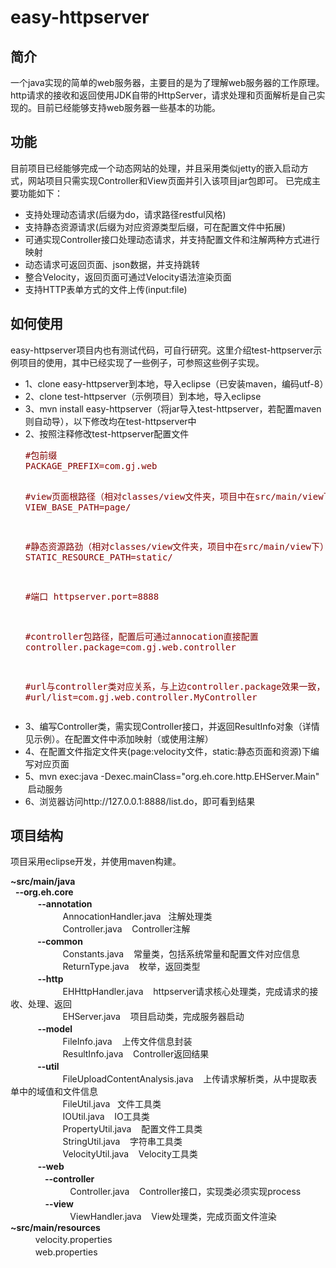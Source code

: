 easy-httpserver
=================

简介
-----------------
一个java实现的简单的web服务器，主要目的是为了理解web服务器的工作原理。http请求的接收和返回使用JDK自带的HttpServer，请求处理和页面解析是自己实现的。目前已经能够支持web服务器一些基本的功能。

功能
-----------------
目前项目已经能够完成一个动态网站的处理，并且采用类似jetty的嵌入启动方式，网站项目只需实现Controller和View页面并引入该项目jar包即可。
已完成主要功能如下：
<ul>
	<li>支持处理动态请求(后缀为do，请求路径restful风格)</li>
	<li>支持静态资源请求(后缀为对应资源类型后缀，可在配置文件中拓展)</li>
	<li>可通实现Controller接口处理动态请求，并支持配置文件和注解两种方式进行映射</li>
	<li>动态请求可返回页面、json数据，并支持跳转</li>
	<li>整合Velocity，返回页面可通过Velocity语法渲染页面</li>
	<li>支持HTTP表单方式的文件上传(input:file)</li>
</ul>

如何使用
-----------------
easy-httpserver项目内也有测试代码，可自行研究。这里介绍test-httpserver示例项目的使用，其中已经实现了一些例子，可参照这些例子实现。
<ul>
<li>1、clone easy-httpserver到本地，导入eclipse（已安装maven，编码utf-8）</li>
<li>2、clone test-httpserver（示例项目）到本地，导入eclipse</li>
<li>3、mvn install&nbsp;easy-httpserver（将jar导入test-httpserver，若配置maven则自动导），以下修改均在test-httpserver中</li>
<li>2、按照注释修改test-httpserver配置文件<br />
<div class="cnblogs_code">
<pre><span style="color: #800000;">#包前缀
PACKAGE_PREFIX=com.gj.web

#view页面根路径（相对classes/view文件夹，项目中在src/main/view下）
VIEW_BASE_PATH=page/

#静态资源路劲（相对classes/view文件夹，项目中在src/main/view下）
STATIC_RESOURCE_PATH=static/

#端口
httpserver.port=8888

#controller包路径，配置后可通过annocation直接配置
controller.package=com.gj.web.controller

#url与controller类对应关系，与上边controller.package效果一致，二选一，格式："url"+url路径+&ldquo;=&rdquo;+对应controller路径
#url/list=com.gj.web.controller.MyController</span></pre>
</div>
</li>
<li>3、编写Controller类，需实现Controller接口，并返回ResultInfo对象（详情见示例）。在配置文件中添加映射（或使用注解）</li>
<li>4、在配置文件指定文件夹(page:velocity文件，static:静态页面和资源)下编写对应页面</li>
<li>5、mvn&nbsp;exec:java -Dexec.mainClass="org.eh.core.http.EHServer.Main" &nbsp;启动服务</li>
<li>6、浏览器访问http://127.0.0.1:8888/list.do，即可看到结果</li>
</ul>

项目结构
-----------------
项目采用eclipse开发，并使用maven构建。
<p><strong>~src/main/java</strong><br />&nbsp; <strong>--org.eh.core</strong><br />&nbsp; &nbsp;　　 <strong>--annotation</strong><br />&nbsp; &nbsp; &nbsp; &nbsp;　　　　AnnocationHandler.java &nbsp; 注解处理类<br />&nbsp; &nbsp; &nbsp; &nbsp;　　　　Controller.java &nbsp; &nbsp;Controller注解<br />&nbsp; &nbsp;<strong> 　　--common</strong><br />&nbsp; &nbsp; &nbsp; &nbsp;　　　　Constants.java &nbsp; &nbsp;常量类，包括系统常量和配置文件对应信息<br />&nbsp; &nbsp; &nbsp; &nbsp;　　　　ReturnType.java &nbsp; &nbsp;枚举，返回类型<br />&nbsp; &nbsp; 　　<strong>--http</strong><br />&nbsp; &nbsp; &nbsp; &nbsp;　　　　EHHttpHandler.java &nbsp; &nbsp;httpserver请求核心处理类，完成请求的接收、处理、返回<br />&nbsp; &nbsp; &nbsp; &nbsp;　　　　EHServer.java &nbsp; &nbsp;项目启动类，完成服务器启动<br />&nbsp; &nbsp; 　<strong>　--model</strong><br />&nbsp; &nbsp; &nbsp; &nbsp;　　　　FileInfo.java &nbsp; &nbsp;上传文件信息封装<br />&nbsp; &nbsp; &nbsp; &nbsp;　　　　ResultInfo.java &nbsp; &nbsp;Controller返回结果<br />&nbsp; &nbsp;　　<strong> --util</strong><br />&nbsp; &nbsp; &nbsp; &nbsp;　　　　FileUploadContentAnalysis.java &nbsp; &nbsp;上传请求解析类，从中提取表单中的域值和文件信息<br />&nbsp; &nbsp; &nbsp; &nbsp;　　　　FileUtil.java &nbsp; 文件工具类<br />&nbsp; &nbsp; &nbsp; &nbsp;　　　　IOUtil.java &nbsp; &nbsp;IO工具类<br />&nbsp; &nbsp; &nbsp; &nbsp;　　　　PropertyUtil.java &nbsp; &nbsp;配置文件工具类<br />&nbsp; &nbsp; &nbsp; &nbsp;　　　　StringUtil.java &nbsp; &nbsp;字符串工具类<br />&nbsp; &nbsp; &nbsp; &nbsp;　　　　VelocityUtil.java &nbsp; &nbsp;Velocity工具类<br />&nbsp; &nbsp;　　 <strong>--web</strong><br />&nbsp; &nbsp; &nbsp; 　　<strong>&nbsp;--controller</strong><br />&nbsp; &nbsp; &nbsp; &nbsp; &nbsp; 　　　　Controller.java &nbsp; &nbsp;Controller接口，实现类必须实现process<br />&nbsp; &nbsp; &nbsp; &nbsp;　　<strong>--view</strong><br />&nbsp; &nbsp; &nbsp; &nbsp; &nbsp; 　　　　ViewHandler.java &nbsp; &nbsp;View处理类，完成页面文件渲染<br /><strong>~src/main/resources</strong><br />　　 &nbsp;&nbsp;velocity.properties<br /><em id="__mceDel">　　 &nbsp;&nbsp;</em>web.properties</p>

      

